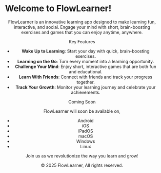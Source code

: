 # Welcome to FlowLearner!

<center>
FlowLearner is an innovative learning app designed to make learning fun, interactive, and social. Engage your mind with short, brain-boosting exercises and games that you can enjoy anytime, anywhere.

 Key Features

- **Wake Up to Learning**: Start your day with quick, brain-boosting exercises.
- **Learning on the Go**: Turn every moment into a learning opportunity.
- **Challenge Your Mind**: Enjoy short, interactive games that are both fun and educational.
- **Learn With Friends**: Connect with friends and track your progress together.
- **Track Your Growth**: Monitor your learning journey and celebrate your achievements.

 Coming Soon

FlowLearner will soon be available on,

- Android
- iOS
- iPadOS
- macOS
- Windows
- Linux

Join us as we revolutionize the way you learn and grow!

© 2025 FlowLearner, All rights reserved.
</center>